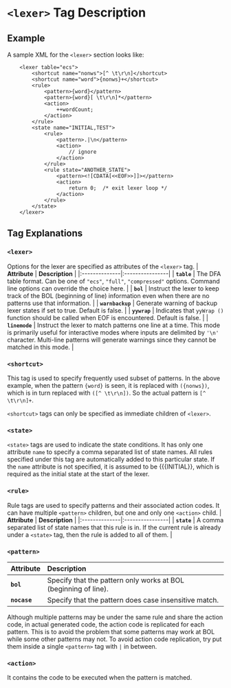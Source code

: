 # `<lexer>` Tag Description #

## Example ##
A sample XML for the `<lexer>` section looks like:

```
	<lexer table="ecs">
		<shortcut name="nonws">[^ \t\r\n]</shortcut>
		<shortcut name="word">{nonws}+</shortcut>
		<rule>
			<pattern>{word}</pattern>
			<pattern>{word}[ \t\r\n]*</pattern>
			<action>
				++wordCount;
			</action>
		</rule>
		<state name="INITIAL,TEST">
			<rule>
				<pattern>.|\n</pattern>
				<action>
					// ignore
				</action>
			</rule>
			<rule state="ANOTHER_STATE">
				<pattern><![CDATA[<<EOF>>]]></pattern>
				<action>
					return 0;  /* exit lexer loop */
				</action>
			</rule>
		</state>
	</lexer>
```

## Tag Explanations ##

### `<lexer>` ###
Options for the lexer are specified as attributes of the `<lexer>` tag.
| **Attribute** | **Description** |
|:--------------|:----------------|
| **`table`** | The DFA table format.  Can be one of `"ecs"`, `"full"`, `"compressed"` options.  Command line options can override the choice here.  |
| **`bol`** | Instruct the lexer to keep track of the BOL (beginning of line) information even when there are no patterns use that information. |
| **`warnbackup`** | Generate warning of backup lexer states if set to true.  Default is false. |
| **`yywrap`** | Indicates that `yyWrap ()` function should be called when EOF is encountered.  Default is false. |
| **`linemode`** | Instruct the lexer to match patterns one line at a time.  This mode is primarily useful for interactive modes where inputs are delimited by `'\n'` character.  Multi-line patterns will generate warnings since they cannot be matched in this mode.  |

### `<shortcut>` ###
This tag is used to specify frequently used subset of patterns.  In the above example, when the pattern ` {word} ` is seen, it is replaced with `({nonws})`, which is in turn replaced with `([^ \t\r\n])`.  So the actual pattern is `[^ \t\r\n]+`.

`<shortcut>` tags can only be specified as immediate children of `<lexer>`.

### `<state>` ###
`<state>` tags are used to indicate the state conditions.  It has only one attribute `name` to specify a comma separated list of state names.  All rules specified under this tag are automatically added to this particular state.  If the `name` attribute is not specified, it is assumed to be {{{INITIAL}}, which is required as the initial state at the start of the lexer.

### `<rule>` ###
Rule tags are used to specify patterns and their associated action codes.  It can have multiple `<pattern>` children, but one and only one `<action>` child.
| **Attribute** | **Description** |
|:--------------|:----------------|
| **`state`** | A comma separated list of state names that this rule is in.  If the current rule is already under a `<state>` tag, then the rule is added to all of them. |

### `<pattern>` ###
| **Attribute** | **Description** |
|:--------------|:----------------|
| **`bol`** | Specify that the pattern only works at BOL (beginning of line). |
| **`nocase`** | Specify that the pattern does case insensitive match.  |

Although multiple patterns may be under the same rule and share the action code, in actual generated code, the action code is replicated for each pattern.  This is to avoid the problem that some patterns may work at BOL while some other patterns may not.  To avoid action code replication, try put them inside a single `<pattern>` tag with `|` in between.

### `<action>` ###
It contains the code to be executed when the pattern is matched.
